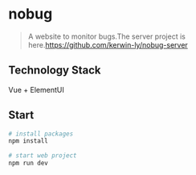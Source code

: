 # nobug
>A website to monitor bugs.The server project is here.https://github.com/kerwin-ly/nobug-server

## Technology Stack
Vue + ElementUI

## Start
```bash
# install packages
npm install

# start web project
npm run dev

```
